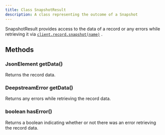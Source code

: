 ```yaml
---
title: Class SnapshotResult
description: A class representing the outcome of a Snapshot
---
```


SnapshotResult provides access to the data of a record or any errors while retrieving it via <a href="./RecordHandler#snapshot(name)"><code>client.record.snapshot(name)</code></a> .

## Methods

### JsonElement getData()

Returns the record data.

### DeepstreamError getData()

Returns any errors while retrieving the record data.

### boolean hasError()

Returns a boolean indicating whether or not there was an error retrieving the record data.
